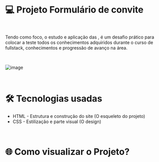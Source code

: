 <h1> 💻 Projeto Formulário de convite </h1>
<br>

Tendo como foco, o estudo e aplicação das <forms>, é um desafio prático para colocar a teste todos os conhecimentos adquiridos durante o curso de fullstack, conhecimentos e progressão de avanço na área.

<br/>

![image](https://github.com/user-attachments/assets/434e10b7-27c9-4462-9b50-45ce531c16c6)


<br/>

<h1> 🛠️ Tecnologias usadas </h1>

 <ul> 
  <li> HTML - Estrutura e construção do site (O esqueleto do projeto) </li>
  <li> CSS - Estilização e parte visual (O design) </li>
</ul>

<br/>

<h1> 🌐 Como visualizar o Projeto? </h1> 


<br>
